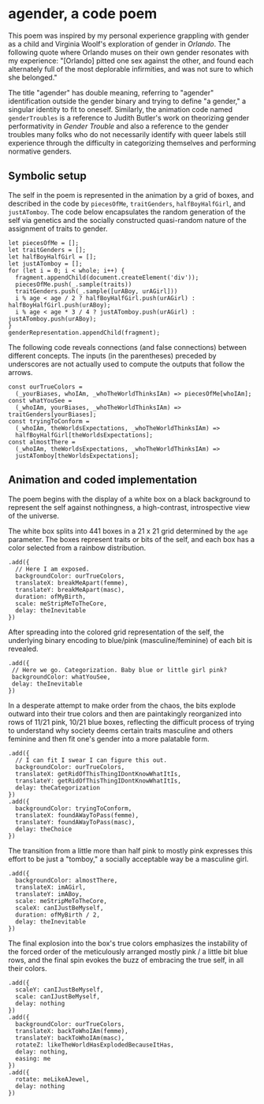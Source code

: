 # agender, a code poem
This poem was inspired by my personal experience grappling with gender as a child and Virginia Woolf's exploration of gender in *Orlando*. The following quote where Orlando muses on their own gender resonates with my experience: "[Orlando] pitted one sex against the other, and found each alternately full of the most deplorable infirmities, and was not sure to which she belonged." 

The title "agender" has double meaning, referring to "agender" identification outside the gender binary and trying to define "a gender," a singular identity to fit to oneself. Similarly, the animation code named `genderTroubles` is a reference to Judith Butler's work on theorizing gender performativity in *Gender Trouble* and also a reference to the gender troubles many folks who do not necessarily identify with queer labels still experience through the difficulty in categorizing themselves and performing normative genders.

## Symbolic setup
The self in the poem is represented in the animation by a grid of boxes, and described in the code by `piecesOfMe`, `traitGenders`, `halfBoyHalfGirl`, and `justATomboy`. The code below encapsulates the random generation of the self via genetics and the socially constructed quasi-random nature of the assignment of traits to gender.
```
let piecesOfMe = [];
let traitGenders = [];
let halfBoyHalfGirl = [];
let justATomboy = [];
for (let i = 0; i < whole; i++) {
  fragment.appendChild(document.createElement('div'));
  piecesOfMe.push(_.sample(traits))
  traitGenders.push(_.sample([urABoy, urAGirl]))
  i % age < age / 2 ? halfBoyHalfGirl.push(urAGirl) : halfBoyHalfGirl.push(urABoy);
  i % age < age * 3 / 4 ? justATomboy.push(urAGirl) : justATomboy.push(urABoy);
}
genderRepresentation.appendChild(fragment);
```
The following code reveals connections (and false connections) between different concepts. The inputs (in the parentheses) preceded by underscores are not actually used to compute the outputs that follow the arrows.
```
const ourTrueColors = 
  (_yourBiases, whoIAm, _whoTheWorldThinksIAm) => piecesOfMe[whoIAm];
const whatYouSee = 
  (_whoIAm, yourBiases, _whoTheWorldThinksIAm) => traitGenders[yourBiases];
const tryingToConform = 
  (_whoIAm, theWorldsExpectations, _whoTheWorldThinksIAm) => 
  halfBoyHalfGirl[theWorldsExpectations];
const almostThere = 
  (_whoIAm, theWorldsExpectations, _whoTheWorldThinksIAm) => 
  justATomboy[theWorldsExpectations];
```
## Animation and coded implementation
The poem begins with the display of a white box on a black background to represent the self against nothingness, a high-contrast, introspective view of the universe.

The white box splits into 441 boxes in a 21 x 21 grid determined by the `age` parameter. The boxes represent traits or bits of the self, and each box has a color selected from a rainbow distribution.
```
.add({
  // Here I am exposed.
  backgroundColor: ourTrueColors,
  translateX: breakMeApart(femme),
  translateY: breakMeApart(masc),
  duration: ofMyBirth,
  scale: meStripMeToTheCore,
  delay: theInevitable
})
```
After spreading into the colored grid representation of the self, the underlying binary encoding to blue/pink (masculine/feminine) of each bit is revealed.
 ```  
.add({
  // Here we go. Categorization. Baby blue or little girl pink?
  backgroundColor: whatYouSee,
  delay: theInevitable
})
```
In a desperate attempt to make order from the chaos, the bits explode outward into their true colors and then are paintakingly reorganized into rows of 11/21 pink, 10/21 blue boxes, reflecting the difficult process of trying to understand why society deems certain traits masculine and others feminine and then fit one's gender into a more palatable form. 
```
.add({
  // I can fit I swear I can figure this out.
  backgroundColor: ourTrueColors,
  translateX: getRidOfThisThingIDontKnowWhatItIs,
  translateY: getRidOfThisThingIDontKnowWhatItIs,
  delay: theCategorization
})
.add({
  backgroundColor: tryingToConform,
  translateX: foundAWayToPass(femme),
  translateY: foundAWayToPass(masc),
  delay: theChoice
})
```
The transition from a little more than half pink to mostly pink expresses this effort to be just a "tomboy," a socially acceptable way be a masculine girl. 
```
.add({
  backgroundColor: almostThere,
  translateX: imAGirl,
  translateY: imABoy,
  scale: meStripMeToTheCore,
  scaleX: canIJustBeMyself,
  duration: ofMyBirth / 2,
  delay: theInevitable
})
```

The final explosion into the box's true colors emphasizes the instability of the forced order of the meticulously arranged mostly pink / a little bit blue rows, and the final spin evokes the buzz of embracing the true self, in all their colors.
```
.add({
  scaleY: canIJustBeMyself,
  scale: canIJustBeMyself,
  delay: nothing
})
.add({
  backgroundColor: ourTrueColors,
  translateX: backToWhoIAm(femme),
  translateY: backToWhoIAm(masc),
  rotateZ: likeTheWorldHasExplodedBecauseItHas,
  delay: nothing,
  easing: me
})
.add({
  rotate: meLikeAJewel,
  delay: nothing
})
```